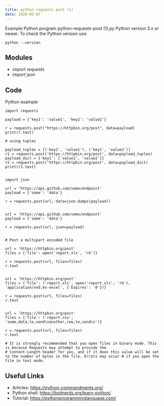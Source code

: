 ```yaml
---
title: python requests post (1)
date: 2020-05-07
---
```

Example Python program python-requests-post (1).py
Python version 3.x or newer.
To check the Python version use:

    python --version

## Modules

* import requests
* import json

## Code

Python example

    import requests
    
    payload = {'key1': 'value1', 'key2': 'value2'}
    
    r = requests.post("https://httpbin.org/post", data=payload)
    print(r.text)
    
    # using tuples
    
    payload_tuples = [('key1', 'value1'), ('key1', 'value2')]
    r1 = requests.post('https://httpbin.org/post', data=payload_tuples)
    payload_dict = {'key1': ['value1', 'value2']}
    r2 = requests.post('https://httpbin.org/post', data=payload_dict)
    print(r1.text)
    
    
    import json
    
    url = 'https://api.github.com/some/endpoint'
    payload = {'some': 'data'}
    
    r = requests.post(url, data=json.dumps(payload))
    
    
    url = 'https://api.github.com/some/endpoint'
    payload = {'some': 'data'}
    
    r = requests.post(url, json=payload)
    
    
    # Post a multipart encoded file
    
    url = 'https://httpbin.org/post'
    files = {'file': open('report.xls', 'rb')}
    
    r = requests.post(url, files=files)
    r.text
    
    
    url = 'https://httpbin.org/post'
    files = {'file': ('report.xls', open('report.xls', 'rb'), 'application/vnd.ms-excel', {'Expires': '0'})}
    
    r = requests.post(url, files=files)
    r.text
    
    
    url = 'https://httpbin.org/post'
    files = {'file': ('report.csv', 'some,data,to,send\nanother,row,to,send\n')}
    
    r = requests.post(url, files=files)
    r.text
    
    # It is strongly recommended that you open files in binary mode. This is because Requests may attempt to provide the 
    # Content-Length header for you, and if it does this value will be set to the number of bytes in the file. Errors may occur # if you open the file in text mode.

## Useful Links

- Articles: https://python-commandments.org/
- Python shell: https://bsdnerds.org/learn-python/
- Tutorial: https://pythonprogramminglanguage.com/

